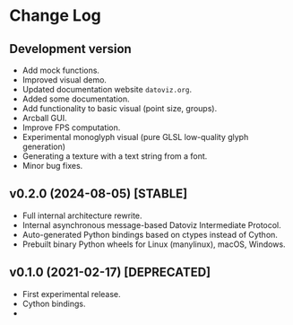# Change Log

## Development version

- Add mock functions.
- Improved visual demo.
- Updated documentation website `datoviz.org`.
- Added some documentation.
- Add functionality to basic visual (point size, groups).
- Arcball GUI.
- Improve FPS computation.
- Experimental monoglyph visual (pure GLSL low-quality glyph generation)
- Generating a texture with a text string from a font.
- Minor bug fixes.


## v0.2.0 (2024-08-05) [STABLE]

- Full internal architecture rewrite.
- Internal asynchronous message-based Datoviz Intermediate Protocol.
- Auto-generated Python bindings based on ctypes instead of Cython.
- Prebuilt binary Python wheels for Linux (manylinux), macOS, Windows.


## v0.1.0 (2021-02-17) [DEPRECATED]

- First experimental release.
- Cython bindings.
-
